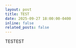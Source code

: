 ```yaml
---
layout: post
title: TEST
date: 2025-09-27 18:00:00-0400
inline: false
related_posts: false
---
```

TESTEST